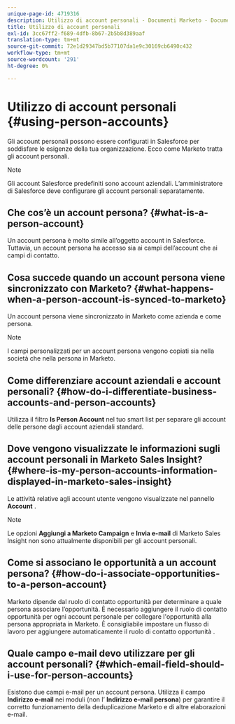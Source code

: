 ```yaml
---
unique-page-id: 4719316
description: Utilizzo di account personali - Documenti Marketo - Documentazione del prodotto
title: Utilizzo di account personali
exl-id: 3cc67ff2-f689-4dfb-8b67-2b5b8d389aaf
translation-type: tm+mt
source-git-commit: 72e1d29347bd5b77107da1e9c30169cb6490c432
workflow-type: tm+mt
source-wordcount: '291'
ht-degree: 0%

---
```


# Utilizzo di account personali {#using-person-accounts}

Gli account personali possono essere configurati in Salesforce per soddisfare le esigenze della tua organizzazione. Ecco come Marketo tratta gli account personali.

>[!NOTE]
>
>Gli account Salesforce predefiniti sono account aziendali. L’amministratore di Salesforce deve configurare gli account personali separatamente.

## Che cos’è un account persona? {#what-is-a-person-account}

Un account persona è molto simile all’oggetto account in Salesforce. Tuttavia, un account persona ha accesso sia ai campi dell’account che ai campi di contatto.

## Cosa succede quando un account persona viene sincronizzato con Marketo? {#what-happens-when-a-person-account-is-synced-to-marketo}

Un account persona viene sincronizzato in Marketo come azienda e come persona.

>[!NOTE]
>
>I campi personalizzati per un account persona vengono copiati sia nella società che nella persona in Marketo.

## Come differenziare account aziendali e account personali? {#how-do-i-differentiate-business-accounts-and-person-accounts}

Utilizza il filtro **Is Person Account** nel tuo smart list per separare gli account delle persone dagli account aziendali standard.

## Dove vengono visualizzate le informazioni sugli account personali in Marketo Sales Insight? {#where-is-my-person-accounts-information-displayed-in-marketo-sales-insight}

Le attività relative agli account utente vengono visualizzate nel pannello **Account** .

>[!NOTE]
>
>Le opzioni **Aggiungi a Marketo Campaign** e **Invia e-mail** di Marketo Sales Insight non sono attualmente disponibili per gli account personali.

## Come si associano le opportunità a un account persona? {#how-do-i-associate-opportunities-to-a-person-account}

Marketo dipende dal ruolo di contatto opportunità per determinare a quale persona associare l’opportunità. È necessario aggiungere il ruolo di contatto opportunità per ogni account personale per collegare l&#39;opportunità alla persona appropriata in Marketo. È consigliabile impostare un flusso di lavoro per aggiungere automaticamente il ruolo di contatto opportunità .

## Quale campo e-mail devo utilizzare per gli account personali? {#which-email-field-should-i-use-for-person-accounts}

Esistono due campi e-mail per un account persona. Utilizza il campo **Indirizzo e-mail** nei moduli (non l’ **Indirizzo e-mail persona**) per garantire il corretto funzionamento della deduplicazione Marketo e di altre elaborazioni e-mail.
